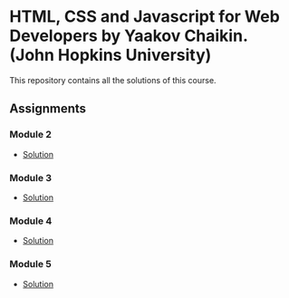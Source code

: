 # HTML, CSS and Javascript for Web Developers by Yaakov Chaikin. (John Hopkins University)

This repository contains all the solutions of this course.

## Assignments

### Module 2
* [Solution](https://syedsohan.github.io/coursera-web-dev/HTML,%20CSS%20&%20JS/Assignments/module-2/)

### Module 3
* [Solution](https://syedsohan.github.io/coursera-web-dev/HTML,%20CSS%20&%20JS/Assignments/module-3/)

### Module 4
* [Solution](https://syedsohan.github.io/coursera-web-dev/HTML,%20CSS%20&%20JS/Assignments/module-4/)

### Module 5
* [Solution](https://syedsohan.github.io/coursera-web-dev/HTML,%20CSS%20&%20JS/Assignments/module-5/)
